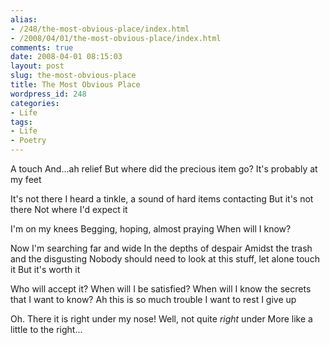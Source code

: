 ```yaml
---
alias:
- /248/the-most-obvious-place/index.html
- /2008/04/01/the-most-obvious-place/index.html
comments: true
date: 2008-04-01 08:15:03
layout: post
slug: the-most-obvious-place
title: The Most Obvious Place
wordpress_id: 248
categories:
- Life
tags:
- Life
- Poetry
---
```


A touch
And...ah relief
But where did the precious item go?
It's probably at my feet

It's not there
I heard a tinkle, a sound of hard items contacting
But it's not there
Not where I'd expect it

I'm on my knees
Begging, hoping, almost praying
When will I know?

Now I'm searching far and wide
In the depths of despair
Amidst the trash and the disgusting
Nobody should need to look at this stuff, let alone touch it
But it's worth it

Who will accept it?
When will I be satisfied?
When will I know the secrets that I want to know?
Ah this is so much trouble
I want to rest
I give up

Oh.
There it is right under my nose!
Well, not quite _right_ under
More like a little to the right...

